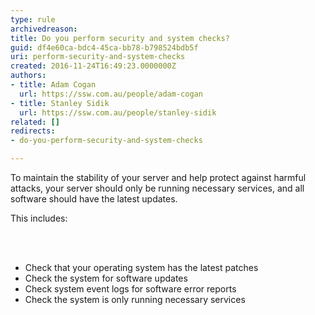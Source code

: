```yaml
---
type: rule
archivedreason: 
title: Do you perform security and system checks?
guid: df4e60ca-bdc4-45ca-bb78-b798524bdb5f
uri: perform-security-and-system-checks
created: 2016-11-24T16:49:23.0000000Z
authors:
- title: Adam Cogan
  url: https://ssw.com.au/people/adam-cogan
- title: Stanley Sidik
  url: https://ssw.com.au/people/stanley-sidik
related: []
redirects:
- do-you-perform-security-and-system-checks

---
```



<p>To maintain the stability of your server and help protect against harmful attacks, your server should only be running necessary services, and all software should have the latest updates.</p><p>This includes&#58;​​<br></p>
<br><excerpt class='endintro'></excerpt><br>
<ul><li>Check that your operating system has the latest patches<br></li><li>Check the system for software updates​<br></li><li>Check system event logs for software error reports</li><li>Check the system is only running necessary services​<br></li></ul>


